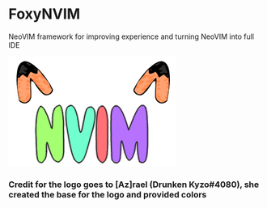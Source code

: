 # FoxyNVIM
NeoVIM framework for improving experience and turning NeoVIM into full IDE

![Logo](./foxynvim.png)

### Credit for the logo goes to [Az]rael (Drunken Kyzo#4080), she created the base for the logo and provided colors
